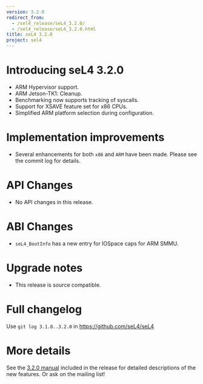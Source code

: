 ```yaml
---
version: 3.2.0
redirect_from:
  - /sel4_release/seL4_3.2.0/
  - /sel4_release/seL4_3.2.0.html
title: seL4 3.2.0
project: sel4
---
```

# Introducing seL4 3.2.0


- ARM Hypervisor support.
- ARM Jetson-TK1: Cleanup.
- Benchmarking now supports tracking of syscalls.
- Support for XSAVE feature set for x86 CPUs.
- Simplified ARM platform selection during configuration.

# Implementation improvements


-   Several enhancements for both `x86` and `ARM` have
    been made. Please see the commit log for details.

# API Changes


- No API changes in this release.

# ABI Changes


- `seL4_BootInfo` has a new entry for IOSpace caps for
      ARM SMMU.

# Upgrade notes


- This release is source compatible.

# Full changelog


Use `git log 3.1.0..3.2.0` in <https://github.com/seL4/seL4>

# More details


See the
[3.2.0 manual](http://sel4.systems/Info/Docs/seL4-manual-3.2.0.pdf) included in the release for detailed descriptions of the new
features. Or ask on the mailing list!
